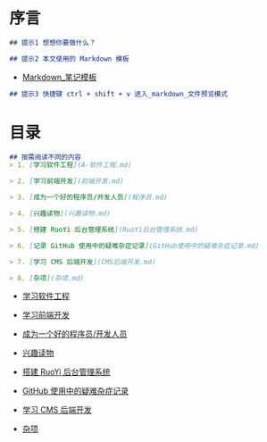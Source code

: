 # 序言
``` md
## 提示1 想想你要做什么？
```

``` md
## 提示2 本文使用的 Markdown 模板
```
- [Markdown_笔记模板](Markdown_笔记模板.md)

``` md
## 提示3 快捷键 ctrl + shift + v 进入_markdown_文件预览模式
```

# 目录
``` md
## 按需阅读不同的内容
> 1. [学习软件工程](A-软件工程.md)

> 2. [学习前端开发](前端开发.md)

> 3. [成为一个好的程序员/开发人员](程序员.md)

> 4. [兴趣读物](兴趣读物.md)

> 5. [搭建 RuoYi 后台管理系统](RuoYi后台管理系统.md)

> 6. [记录 GitHub 使用中的疑难杂症记录](GitHub使用中的疑难杂症记录.md)

> 7. [学习 CMS 后端开发](CMS后端开发.md)

> 8. [杂项](杂项.md)
```
- [学习软件工程](A-软件工程.md)

- [学习前端开发](前端开发.md)

- [成为一个好的程序员/开发人员](程序员.md)

- [兴趣读物](兴趣读物.md)

- [搭建 RuoYi 后台管理系统](RuoYi后台管理系统.md)

- [GitHub 使用中的疑难杂症记录](GitHub使用中的疑难杂症记录.md)

- [学习 CMS 后端开发](CMS后端开发.md)

- [杂项](杂项.md)